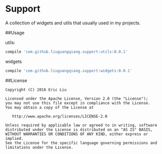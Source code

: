 Support
=========

A collection of widgets and utils that usually used in my projects.

##Usage

utils:
```groovy
compile 'com.github.liuguangqiang.support:utils:0.0.1'
```

widgets
```groovy
compile 'com.github.liuguangqiang.support:widgets:0.0.1'
```

##License

    Copyright (C) 2016 Eric Liu

    Licensed under the Apache License, Version 2.0 (the "License");
    you may not use this file except in compliance with the License.
    You may obtain a copy of the License at

       http://www.apache.org/licenses/LICENSE-2.0

    Unless required by applicable law or agreed to in writing, software
    distributed under the License is distributed on an "AS IS" BASIS,
    WITHOUT WARRANTIES OR CONDITIONS OF ANY KIND, either express or implied.
    See the License for the specific language governing permissions and
    limitations under the License.
